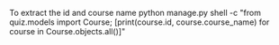To extract the id and course name
python manage.py shell -c "from quiz.models import Course; [print(course.id, course.course_name) for course in Course.objects.all()]"
